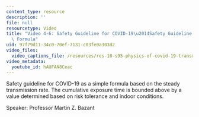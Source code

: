 ```yaml
---
content_type: resource
description: ''
file: null
resourcetype: Video
title: "Video 4-6: Safety Guideline for COVID-19\u2014Safety Guideline as a Simple\
  \ Formula"
uid: 97f79d11-34c0-70ef-7131-c03fe0a303d2
video_files:
  video_captions_file: /resources/res-10-s95-physics-of-covid-19-transmission-fall-2020/lecture-videos/video-4-6-safety-guideline-for-covid-192014safety-guideline-as-a-simple-formula/hAUFAN8Ceac.vtt
video_metadata:
  youtube_id: hAUFAN8Ceac
---
```


Safety guideline for COVID-19 as a simple formula based on the steady transmission rate. The cumulative exposure time is bounded above by a value determined based on risk tolerance and indoor conditions.

Speaker: Professor Martin Z. Bazant